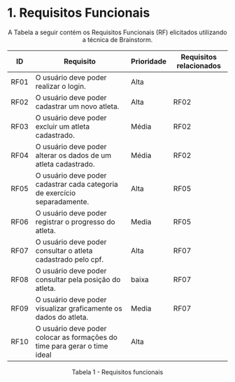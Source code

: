# 1. Requisitos Funcionais

<p align="center">A Tabela a seguir contém os Requisitos Funcionais (RF) elicitados utilizando a técnica de Brainstorm.</p>


| ID     | Requisito                                                                | Prioridade | Requisitos relacionados |
|--------|--------------------------------------------------------------------------|------------|-------------------------|
| RF01   | O usuário deve poder realizar o login.                                   | Alta       |                         |
| RF02   | O usuário deve poder cadastrar um novo atleta.                           | Alta       | RF02                    |
| RF03   | O usuário deve poder excluir um atleta cadastrado.                       | Média      | RF02                    |
| RF04   | O usuário deve poder alterar os dados de um atleta cadastrado.           | Média      | RF02                    |
| RF05   | O usuário deve poder cadastrar cada categoria de exercício separadamente.| Alta       | RF05                    |
| RF06   | O usuário deve poder registrar o progresso do atleta.                    | Media      | RF05                    |
| RF07   | O usuário deve poder consultar o atleta cadastrado pelo cpf.             | Alta       | RF07                    |
| RF08   | O usuário deve poder consultar pela posição do atleta.                   | baixa      | RF07                    |
| RF09   | O usuário deve poder visualizar graficamente os dados do atleta.         | Media      | RF07                    |
| RF10   | O usuário deve poder colocar as formações do time para gerar o time ideal| Alta       |                         |

<p align="center">Tabela 1 - Requisitos funcionais</p>
